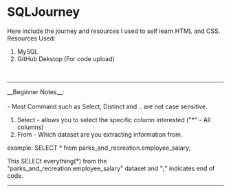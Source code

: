 # SQLJourney


Here include the journey and resources I used to self learn HTML and CSS.<br>
Resources Used:
1. MySQL
3. GitHub Dekstop (For code upload)
<br>

<hr>
__Beginner Notes__:<br>
<br>
- Most Command such as Select, Distinct and .. are not case sensitive.<br>



1. Select - allows you to select the specific column interested ("*" - All columns) 
2. From - Which dataset are you extracting information from.

example:
SELECT * from parks_and_recreation.employee_salary;

This SELECt everything(*) from the "parks_and_recreation.employee_salary" dataset and ";" indicates end of code. 
<hr>




